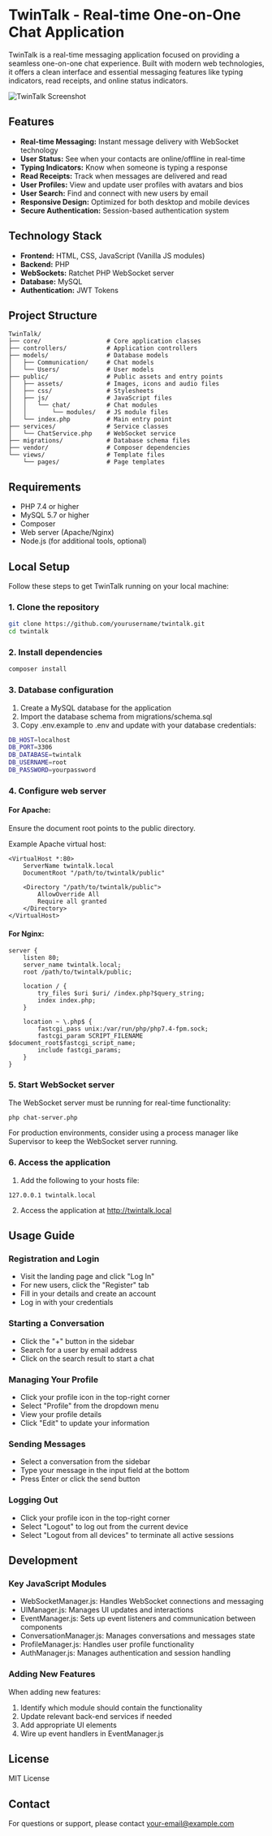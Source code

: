 # TwinTalk - Real-time One-on-One Chat Application

TwinTalk is a real-time messaging application focused on providing a seamless one-on-one chat experience. Built with modern web technologies, it offers a clean interface and essential messaging features like typing indicators, read receipts, and online status indicators.

![TwinTalk Screenshot](/assets/images/app-landing-screenshot.png)

## Features

- **Real-time Messaging:** Instant message delivery with WebSocket technology
- **User Status:** See when your contacts are online/offline in real-time
- **Typing Indicators:** Know when someone is typing a response
- **Read Receipts:** Track when messages are delivered and read
- **User Profiles:** View and update user profiles with avatars and bios
- **User Search:** Find and connect with new users by email
- **Responsive Design:** Optimized for both desktop and mobile devices
- **Secure Authentication:** Session-based authentication system

## Technology Stack

- **Frontend:** HTML, CSS, JavaScript (Vanilla JS modules)
- **Backend:** PHP
- **WebSockets:** Ratchet PHP WebSocket server
- **Database:** MySQL
- **Authentication:** JWT Tokens

## Project Structure

```
TwinTalk/
├── core/                  # Core application classes
├── controllers/           # Application controllers
├── models/                # Database models
│   ├── Communication/     # Chat models
│   └── Users/             # User models
├── public/                # Public assets and entry points
│   ├── assets/            # Images, icons and audio files
│   ├── css/               # Stylesheets
│   ├── js/                # JavaScript files
│   │   └── chat/          # Chat modules
│   │       └── modules/   # JS module files
│   └── index.php          # Main entry point
├── services/              # Service classes
│   └── ChatService.php    # WebSocket service
├── migrations/            # Database schema files
├── vendor/                # Composer dependencies
└── views/                 # Template files
    └── pages/             # Page templates
```

## Requirements

- PHP 7.4 or higher
- MySQL 5.7 or higher
- Composer
- Web server (Apache/Nginx)
- Node.js (for additional tools, optional)

## Local Setup

Follow these steps to get TwinTalk running on your local machine:

### 1. Clone the repository

```bash
git clone https://github.com/yourusername/twintalk.git
cd twintalk
```

### 2. Install dependencies

```bash
composer install
```

### 3. Database configuration

1. Create a MySQL database for the application
2. Import the database schema from migrations/schema.sql
3. Copy .env.example to .env and update with your database credentials:

```bash
DB_HOST=localhost
DB_PORT=3306
DB_DATABASE=twintalk
DB_USERNAME=root
DB_PASSWORD=yourpassword
```

### 4. Configure web server

#### For Apache:
Ensure the document root points to the public directory.

Example Apache virtual host:
```
<VirtualHost *:80>
    ServerName twintalk.local
    DocumentRoot "/path/to/twintalk/public"
    
    <Directory "/path/to/twintalk/public">
        AllowOverride All
        Require all granted
    </Directory>
</VirtualHost>
```

#### For Nginx:
```
server {
    listen 80;
    server_name twintalk.local;
    root /path/to/twintalk/public;
    
    location / {
        try_files $uri $uri/ /index.php?$query_string;
        index index.php;
    }
    
    location ~ \.php$ {
        fastcgi_pass unix:/var/run/php/php7.4-fpm.sock;
        fastcgi_param SCRIPT_FILENAME $document_root$fastcgi_script_name;
        include fastcgi_params;
    }
}
```

### 5. Start WebSocket server

The WebSocket server must be running for real-time functionality:
```bash
php chat-server.php
```

For production environments, consider using a process manager like Supervisor to keep the WebSocket server running.

### 6. Access the application

1. Add the following to your hosts file:
```
127.0.0.1 twintalk.local
```

2. Access the application at http://twintalk.local

## Usage Guide

### Registration and Login
- Visit the landing page and click "Log In"
- For new users, click the "Register" tab
- Fill in your details and create an account
- Log in with your credentials

### Starting a Conversation
- Click the "+" button in the sidebar
- Search for a user by email address
- Click on the search result to start a chat

### Managing Your Profile
- Click your profile icon in the top-right corner
- Select "Profile" from the dropdown menu
- View your profile details
- Click "Edit" to update your information

### Sending Messages
- Select a conversation from the sidebar
- Type your message in the input field at the bottom
- Press Enter or click the send button

### Logging Out
- Click your profile icon in the top-right corner
- Select "Logout" to log out from the current device
- Select "Logout from all devices" to terminate all active sessions

## Development

### Key JavaScript Modules
- WebSocketManager.js: Handles WebSocket connections and messaging
- UIManager.js: Manages UI updates and interactions
- EventManager.js: Sets up event listeners and communication between components
- ConversationManager.js: Manages conversations and messages state
- ProfileManager.js: Handles user profile functionality
- AuthManager.js: Manages authentication and session handling

### Adding New Features
When adding new features:

1. Identify which module should contain the functionality
2. Update relevant back-end services if needed
3. Add appropriate UI elements
4. Wire up event handlers in EventManager.js

## License

MIT License

## Contact

For questions or support, please contact your-email@example.com